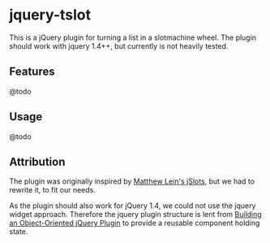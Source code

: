 # jquery-tslot

This is a jQuery plugin for turning a list in a slotmachine wheel. The plugin
should work with jquery 1.4++, but currently is not heavily tested.

## Features

@todo

## Usage

@todo

## Attribution

The plugin was originally inspired by [Matthew Lein's jSlots](https://github.com/matthewlein/jQuery-jSlots),
but we had to rewrite it, to fit our needs.

As the plugin should also work for jQuery 1.4, we could not use the jquery
widget approach. Therefore the jquery plugin structure is lent from
[Building an Object-Oriented jQuery Plugin](http://www.virgentech.com/blog/2009/10/building-object-oriented-jquery-plugin.html)
to provide a reusable component holding state.
